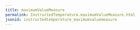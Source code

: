 ```yaml
---
title: maximumValueMeasure
permalink: InstructedTemperature.maximumValueMeasure.html
jsonid: instructedtemperature_maximumvaluemeasure
---
```

